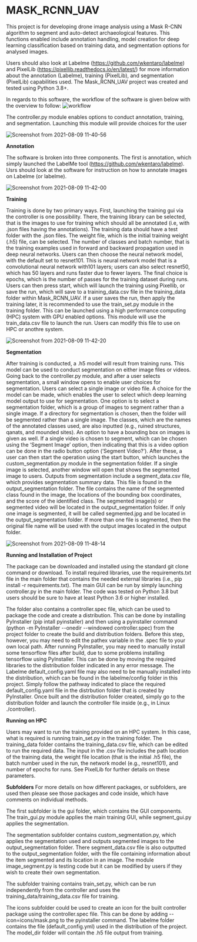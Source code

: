 <H1>MASK_RCNN_UAV</H1>

This project is for developing drone image analysis using a Mask R-CNN algorithm to segment and auto-detect archaeological features. This functions enabled include annotation handling, model creation for deep learning classification based on training data, and segmentation options for analysed images.

Users should also look at Labelme (https://github.com/wkentaro/labelme) and PixelLib (https://pixellib.readthedocs.io/en/latest/) for more information about the annotation (Labelme), training (PixelLib), and segmentation (PixelLib) capabilities used.  The Mask_RCNN_UAV project was created and tested using Python 3.8+.

In regards to this software, the workflow of the software is given below with the overview to follow:
![workflow](https://user-images.githubusercontent.com/6896620/128998737-e5e28587-e5ab-4451-aabf-da0f2d7c070a.jpg)




The controller.py module enables options to conduct annotation, training, and segmentation. Launching this module will provide choices for the user

![Screenshot from 2021-08-09 11-40-56](https://user-images.githubusercontent.com/6896620/128730858-dec2c198-0c88-4119-9411-3f0064028fe3.png)


<B>Annotation</B> 

The software is broken into three components. The first is annotation, which simply launched the LabelMe tool (https://github.com/wkentaro/labelme). Usrs should look at the software for instruction on how to annotate images on Labelme (or labelme).

![Screenshot from 2021-08-09 11-42-00](https://user-images.githubusercontent.com/6896620/128730951-e69d4315-73fd-46c2-9588-c8fe29acf536.png)


<B>Training</B>

Training is done by two primary ways. First, launching the training gui via the controller is one possibility. There, the training library can be selected, that is the images to use for training which should all be annotated (i.e, with .json files having the annotations). The training data should have a test folder with the .json files. The weight file, which is the initial training weight (.h5) file, can be selected. The number of classes and batch number, that is the training examples used in forward and backward propagation used in deep neural networks. Users can then choose the neural network model, with the default set to resnet101. This is neural network model that is a convolutional neural network with101 layers; users can also select resnet50, which has 50 layers and runs faster due to fewer layers. The final choice is epochs, which is the number of passes for the training dataset during runs. Users can then press start, which will launch the training using Pixellib, or save the run, which will save to a training_data.csv file in the training_data folder within Mask_RCNN_UAV. If a user saves the run, then apply the training later, it is recommended to use the train_set.py module in the training folder. This can be launched using a high performance computing (HPC) system with GPU enabled options. This module will use the train_data.csv file to launch the run. Users can modify this file to use on HPC or anothre system.

![Screenshot from 2021-08-09 11-42-20](https://user-images.githubusercontent.com/6896620/128733062-e5065f28-2f5c-43df-b766-1bc115caebf5.png)

<B>Segmentation</B>

After training is conducted, a .h5 model will result from training runs. This model can be used to conduct segmentation on either image files or videos. Going back to the controller.py module, and after a user selects segmentation, a small window opens to enable user choices for segmentation. Users can select a single image or video file. A choice for the model can be made, which enables the user to select which deep learning model output to use for segmentation. One option is to select a segmentation folder, which is a group of images to segment rather than a single image. If a directory for segmentation is chosen, then the folder will be segmented rather than a single image. The classes, which are the names of the annotated classes used, are also inputted (e.g., ruined structures, qanats, and mounded sites). An option to have a bounding box on images is given as well. If a single video is chosen to segment, which can be chosen using the ‘Segment Image’ option, then indicating that this is a video option can be done in the radio button option (‘Segment Video?’). After these, a user can then start the operation using the start button, which launches the custom_segmentation.py module in the segmentation folder. If a single image is selected, another window will open that shows the segmented image to users. Outputs from segmentation include a segment_data.csv file, which provides segmentation summary data. This file is found in the output_segmentation folder. The file contains the name of the segmented class found in the image, the locations of the bounding box coordinates, and the score of the identified class. The segmented image(s) or segmented video will be located in the output_segmentation folder. If only one image is segmented, it will be called segmented.jpg and be located in the output_segmentation folder. If more than one file is segmented, then the original file name will be used with the output images located in the output folder.

![Screenshot from 2021-08-09 11-48-14](https://user-images.githubusercontent.com/6896620/128745750-256e5a11-d288-4691-aaa4-3a6129e2b878.png)


<B>Running and Installation of Project</B>

The package can be downloaded and installed using the standard git clone command or download. To install required libraries, use the requirements.txt file in the main folder that contains the needed external libraries (i.e., pip install -r requirements.txt). The main GUI can be run by simply launching controller.py in the main folder. The code was tested on Python 3.8 but users should be sure to have at least Python 3.6 or higher installed.

The folder also contains a controller.spec file, which can be used to package the code and create a distribution. This can be done by installing PyInstaller (pip intall pyinstaller) and then using a pyinstaller command (python -m PyInstaller --onedir --windowed controller.spec) from the project folder to create the build and distribution folders. Before this step, however, you may need to edit the pathex variable in the .spec file to your own local path. After running PyInstaller, you may need to manually install some tensorflow files after build, due to some problems installing tensorflow using PyInstaller. This can be done by moving the required libraries to the distribution folder indicated in any error message. The Labelme default_config.yaml file may also need to be manually installed into the distribution, which can be found in the labelme/config folder in this project. Simply follow the pathway indicated to place the required default_config.yaml file in the distrbution folder that is created by PyInstaller. Once built and the distribution folder created, simply go to the distribution folder and launch the controller file inside (e.g., in Linux ./controller).

<B>Running on HPC</B>

Users may want to run the training provided on an HPC system. In this case, what is required is running train_set.py in the training folder. The training_data folder contains the training_data.csv file, which can be edited to run the required data. The input in the .csv file includes the path location of the training data, the weight file location (that is the initial .h5 file), the batch number used in the run, the network model (e.g., resnet101), and number of epochs for runs. See PixelLib for further details on these parameters.

<B>Subfolders</B>
For more details on how different packages, or subfolders, are used then please see those packages and code inside, which have comments on individual methods.

The first subfolder is the gui folder, which contains the GUI components. The train_gui.py module applies the main training GUI, while segment_gui.py applies the segmentation. 

The segmentation subfolder contains custom_segmentation.py, which applies the segmentation used and outputs segmented images to the output_segmentation folder. There segment_data.csv file is also outputted to the output_segmentation folder, with the file containing information about the item segmented and its location in an image. The module image_segment.py is testing code but it can be modified by users if they wish to create their own segmentation.

The subfolder training contains train_set.py, which can be run independently from the controller and uses the training_data/training_data.csv file for training. 

The icons subfolder could be used to create an icon for the built controller package using the controller.spec file. This can be done by adding --icon=icons/mask.png to the pyinstaller command. The labelme folder contains the file (default_config.yml) used in the distribution of the project. The model_dir folder will contain the .h5 file output from training.






